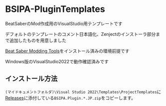 # BSIPA-PluginTemplates

BeatSaberのMod作成用のVisualStudio用テンプレートです

デフォルトのテンプレートのコメント日本語化、Zenjectのインストーラ部分まで追加したものを用意しました

[Beat Saber Modding Tools](https://github.com/Zingabopp/BeatSaberModdingTools)をインストール済みの環境前提です

Windows版のVisualStudio2022で動作確認済みです

## インストール方法

`(マイドキュメントフォルダ)\Visual Studio 2022\Templates\ProjectTemplates`に[Releases](https://github.com/rynan4818/BSIPA-PluginTemplates/releases)に添付している`BSIPA.Plugin.*.JP.zip`をコピーします。

